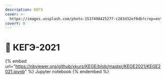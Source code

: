 ```yaml
---
description: КЕГЭ
cover: >-
  https://images.unsplash.com/photo-1537498425277-c283d32ef9db?crop=entropy&cs=srgb&fm=jpg&ixid=M3wxOTcwMjR8MHwxfHNlYXJjaHw3fHxjb21wdXRlcnxlbnwwfHx8fDE3MDk2MTIzODl8MA&ixlib=rb-4.0.3&q=85
coverY: 0
---
```


# 📗 КЕГЭ-2021

{% embed url="https://nbviewer.org/github/xkurs/KEGE/blob/master/KEGE2021/KEGE2021.ipynb" %}
Jupyter notebook
{% endembed %}

